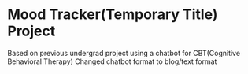 # Mood Tracker(Temporary Title) Project
Based on previous undergrad project using a chatbot for CBT(Cognitive Behavioral Therapy)
Changed chatbot format to blog/text format

